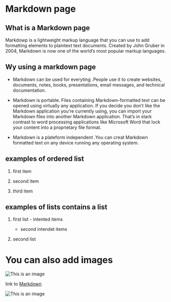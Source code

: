 # Markdown page 
## What is a Markdown page 



Markdowp is a lightweight markup language that you can use to add formatting elements to plaintext text documents. Created by John Gruber in 2004, Markdown is now one of the world’s most popular markup languages.

## Wy using a markdown page

- Markdown can be used for everyting .People use it to create websites, documents, notes, books, presentations, email messages, and technical documentation.

- Markdown is portable. Files containing Markdown-formatted text can be opened using virtually any application. If you decide you don’t like the Markdown application you’re currently using, you can import your Markdown files into another Markdown application. That’s in stark contrast to word processing applications like Microsoft Word that lock your content into a proprietary file format.

- Markdown is a plateform independent .You can creat Markdown formatted text on any device running any operating system.

## examples of ordered list 

1. first item

2. second item

3. third item

## examples of lists contains a list 

1. first list 
         - intented items
	 - second intendet items

2. second list

# You can also add images

![This is an image](https://c8.alamy.com/compfr/2bxethr/illustration-amusante-du-vecteur-singe-dans-un-dessin-amusant-de-style-dessin-anime-2bxethr.jpg)

link to [Markdown](markdown.md)

![This is an image](https://media4.giphy.com/media/eNkinmRoeqYhDvU476/giphy.gif?cid=ecf05e47wf719cts9gk4vjw7gbwv9bq1v6vqi7iu5umjnrlf&rid=giphy.gif&ct=g)


